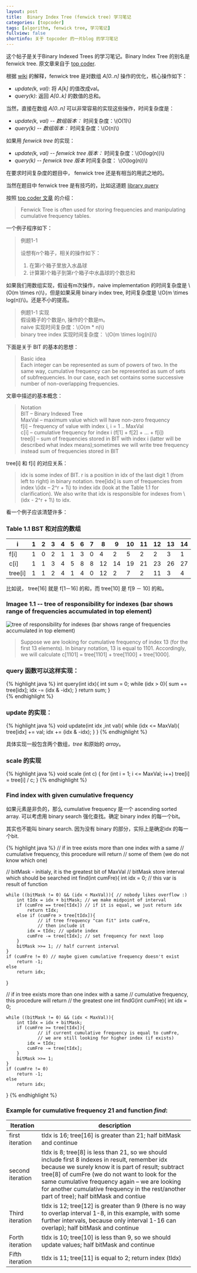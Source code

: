 ```yaml
---
layout: post
title:  Binary Index Tree (fenwick tree) 学习笔记
categories: [topcoder]
tags: [algorithm, fenwick tree, 学习笔记]
fullview: false
shortinfo: 关于 topcoder 的一片blog 的学习笔记
---
```


<script type="text/javascript" src="http://cdn.mathjax.org/mathjax/latest/MathJax.js?config=default"></script>

这个帖子是关于Binary Indexed Trees 的学习笔记。Binary Index Tree 的别名是 fenwick tree. 原文章来自于 [top coder](https://www.topcoder.com/community/data-science/data-science-tutorials/binary-indexed-trees/).

根据 [wiki](http://en.wikipedia.org/wiki/Fenwick_tree) 的解释，fenwick tree 是对数组 *A[0..n]* 操作的优化，核心操作如下：

* *update(k, val)*: 将 *A[k]* 的值改成val。
* *query(k)*: 返回 *A[0..k]* 的数值的总和。

当然，直接在数组 *A[0..n]* 可以非常容易的实现这些操作，时间复杂度是：

* *update(k, val) -- 数组版本：* 时间复杂度：\\(O(1)\\)
* *query(k) -- 数组版本：* 时间复杂度：\\(O(n)\\)

如果用 *fenwick tree* 的实现：

* *update(k, val) -- fenwick tree 版本：* 时间复杂度：\\(O(log(n))\\)
* *query(k) -- fenwick tree 版本* 时间复杂度： \\(O(log(n))\\)

在要求时间复杂度的题目中， fenwick tree 还是有相当的用武之地的。 

当然在题目中 fenwick tree 是有技巧的，比如这道题 [library query](/hackerRankCode/hackerrank/2015/05/24/libaryQuery.html)  

按照 [top coder 文章](https://www.topcoder.com/community/data-science/data-science-tutorials/binary-indexed-trees/) 的介绍：

>Fenwick Tree is often used for storing frequencies and manipulating cumulative frequency tables.
	

一个例子程序如下： 

>例题1-1   
>
>设想有n个箱子，相关的操作如下：      
> 1. 在第i个箱子里放入水晶球   
> 2. 计算第l个箱子到第r个箱子中水晶球的个数总和  
> 
>  

如果我们用数组实现，假设有m次操作，naive implementation 的时间复杂度是 \\(O(m \times n)\\)，但是如果采用 binary index tree, 时间复杂度是 \\(O(m \times log(n))\\)。还是不小的提高。 

>例题1-1 实现  
>假设箱子的个数是n, 操作的个数是m。    
>naive 实现时间复杂度：\\(O(m * n)\\)   
>binary tree index 实现时间复杂度： \\(O(m \times log(n))\\)   
>


下面是关于 BIT 的基本的思想：

>Basic idea   >Each integer can be represented as sum of powers of two. In the same way, cumulative frequency can be represented as sum of sets of subfrequencies. In our case, each set contains some successive number of non-overlapping frequencies.
>


文章中描述的基本概念：

>Notation  >BIT – Binary Indexed Tree  >MaxVal – maximum value which will have non-zero frequency  >f[i] – frequency of value with index i, i = 1 .. MaxVal  >c[i] – cumulative frequency for index i (f[1] + f[2] + ... + f[i])  >tree[i] – sum of frequencies stored in BIT with index i (latter will be described what index means);sometimes we will write tree frequency instead sum of frequencies stored in BIT
>

tree[i] 和 f[i] 的对应关系：

>idx is some index of BIT. r is a position in idx of the last digit 1 (from left to right) in binary notation. tree[idx] is sum of frequencies from index \\(idx – 2^r + 1\\) to index idx (look at the Table 1.1 for clarification). We also write that idx is responsible for indexes from \\(idx - 2^r + 1\\) to idx.


看一个例子应该清楚许多：



### Table 1.1 BST 和对应的数组  

 i | 1 | 2 | 3 | 4 | 5 | 6 | 7 | 8 | 9 | 10 | 11 | 12 | 13 | 14 | 15 | 16  
--- | --- | --- | --- | --- | --- | --- | --- | --- | --- | --- | --- | --- | --- | --- | --- | ---  
f[i] | 1 | 0 | 2 | 1 | 1 | 3 | 0 | 4 | 2 | 5 | 2 | 2 | 3 | 1 | 0 | 2   
c[i] | 1 | 1 | 3 | 4 | 5 | 8 | 8 | 12 | 14 | 19 | 21 | 23 | 26 | 27 | 27 | 29  
tree[i] | 1 | 1 | 2 | 4 | 1 | 4 | 0 | 12 | 2 | 7 | 2 | 11 | 3 | 4 | 0 | 29    

比如说， tree[16] 就是 f[1－16] 的和，而 tree[10] 是 f[9 － 10] 的和。  

### Imagee 1.1 -- tree of responsibility for indexes (bar shows range of frequencies accumulated in top element)

![tree of responsibility for indexes (bar shows range of frequencies accumulated in top element)
](http://community.topcoder.com/i/education/binaryIndexedTrees/BITimg.gif)

>Suppose we are looking for cumulative frequency of index 13 (for the first 13 elements). In binary notation, 13 is equal to 1101. Accordingly, we will calculate c[1101] = tree[1101] + tree[1100] + tree[1000].


### query 函数可以这样实现：

{% highlight java %}
int query(int idx){
    int sum = 0;
    while (idx > 0){
        sum += tree[idx];
        idx -= (idx & -idx);
    }
    return sum;
}  
{% endhighlight %}

### update 的实现：

{% highlight java %}
void update(int idx ,int val){    while (idx <= MaxVal){        tree[idx] += val;        idx += (idx & -idx);    }}
{% endhighlight %}


具体实现一般包含两个数组，*tree* 和原始的 *array*。

### scale 的实现

{% highlight java %}
void scale (int c) {
	for (int i = 1; i <= MaxVal; i++)
		tree[i] = tree[i] / c;
}
{% endhighlight %}

###  Find index with given cumulative frequency

如果元素是非负的，那么 cumulative frequency 是一个 ascending sorted array. 可以考虑用 binary search 强化查找。确定 binary index 的每一个bit。

其实也不能叫 binary search. 因为没有 binary 的部分，实际上是确定idx 的每一个bit. 

{% highlight java %}
// if in tree exists more than one index with a same
// cumulative frequency, this procedure will return 
// some of them (we do not know which one)

// bitMask - initialy, it is the greatest bit of MaxVal
// bitMask store interval which should be searched
int find(int cumFre){
    int idx = 0; // this var is result of function
    
    while ((bitMask != 0) && (idx < MaxVal)){ // nobody likes overflow :)
        int tIdx = idx + bitMask; // we make midpoint of interval
        if (cumFre == tree[tIdx]) // if it is equal, we just return idx
            return tIdx;
        else if (cumFre > tree[tIdx]){ 
                // if tree frequency "can fit" into cumFre,
                // then include it
            idx = tIdx; // update index 
            cumFre -= tree[tIdx]; // set frequency for next loop 
        }
        bitMask >>= 1; // half current interval
    }
    if (cumFre != 0) // maybe given cumulative frequency doesn't exist
        return -1;
    else
        return idx;
}



// if in tree exists more than one index with a same
// cumulative frequency, this procedure will return 
// the greatest one
int findG(int cumFre){
    int idx = 0;
    
    while ((bitMask != 0) && (idx < MaxVal)){
        int tIdx = idx + bitMask;
        if (cumFre >= tree[tIdx]){ 
                // if current cumulative frequency is equal to cumFre, 
                // we are still looking for higher index (if exists)
            idx = tIdx;
            cumFre -= tree[tIdx];
        }
        bitMask >>= 1;
    }
    if (cumFre != 0)
        return -1;
    else
        return idx;
}
{% endhighlight %} 

### Example for cumulative frequency 21 and function *find*:

 Iteration | description 
--- | --- 
first iteration | tIdx is 16; tree[16] is greater than 21; half bitMask and continue  
second iteration | tIdx is 8; tree[8] is less than 21, so we should include first 8 indexes in result, remember idx because we surely know it is part of result; subtract tree[8] of cumFre (we do not want to look for the same cumulative frequency again – we are looking for another cumulative frequency in the rest/another part of tree); half bitMask and contiue  
Third iteration | tIdx is 12; tree[12] is greater than 9 (there is no way to overlap interval 1-8, in this example, with some further intervals, because only interval 1-16 can overlap); half bitMask and continue   
Forth iteration	| tIdx is 10; tree[10] is less than 9, so we should update values; half bitMask and continue  
Fifth iteration	| tIdx is 11; tree[11] is equal to 2; return index (tIdx)